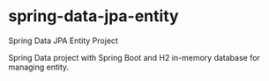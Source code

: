 # spring-data-jpa-entity
Spring Data JPA Entity Project

Spring Data project with Spring Boot and H2 in-memory database for managing entity.
